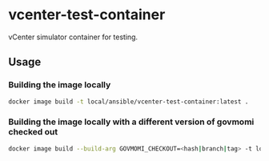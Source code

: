# vcenter-test-container
vCenter simulator container for testing.

## Usage ##

### Building the image locally ###

```bash
docker image build -t local/ansible/vcenter-test-container:latest .
```

### Building the image locally with a different version of govmomi checked out ###

```bash
docker image build --build-arg GOVMOMI_CHECKOUT=<hash|branch|tag> -t local/ansible/vcenter-test-container:<hash|branch|tag> .
```
